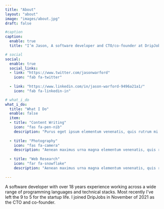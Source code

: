 ```yaml
---
title: "About"
layout: "about"
image: "images/about.jpg"
draft: false

#caption
caption:
  enable: true
  title: "I’m Jason, A software developer and CTO/co-founder at DripJobs"

# social
social:
  enable: true
  social_links:
  - link: "https://www.twitter.com/jasonwarford"
    icon: "fab fa-twitter"
    
  - link: "https://www.linkedin.com/in/jason-warford-9496a21a1/"
    icon: "fab fa-linkedin-in"

# what_i_do
what_i_do:
  title: "What I Do"
  enable: false
  item:
  - title: "Content Writing"
    icon: "fas fa-pen-nib"
    description: "Purus eget ipsum elementum venenatis, quis rutrum mi semper nonpurus eget ipsum elementum venenatis."
    
  - title: "Photography"
    icon: "fas fa-camera"
    description: "Aenean maximus urna magna elementum venenatis, quis rutrum mi semper non purus eget ipsum elementum venenatis."
    
  - title: "Web Research"
    icon: "far fa-snowflake"
    description: "Aenean maximus urna magna elementum venenatis, quis rutrum mi semper non purus eget ipsum elementum venenatis."
 
---
```

A software developer with over 18 years experience working across a wide range of programming languages and technical stacks. Most recently I've left the
9 to 5 for the startup life. I joined DripJobs in November of 2021 as the CTO and co-founder.